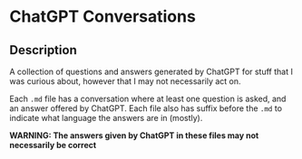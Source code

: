 # ChatGPT Conversations

## Description

A collection of questions and answers generated by ChatGPT for stuff that I was curious about, however that I may not necessarily act on.

Each `.md` file has a conversation where at least one question is asked, and an answer offered by ChatGPT. Each file also has suffix before the `.md` to indicate what language the answers are in (mostly).

**WARNING: The answers given by ChatGPT in these files may not necessarily be correct** 